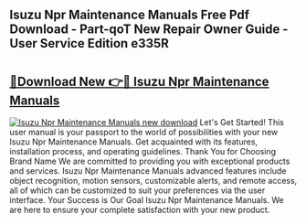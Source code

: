 ## Isuzu Npr Maintenance Manuals Free Pdf Download - Part-qoT New Repair Owner Guide - User Service Edition e335R

# <h2><a href="http://bc46461.oget.top/?id=Isuzu+Npr+Maintenance+Manuals">🔗Download New 👉🔴 Isuzu Npr Maintenance Manuals</a></h2>

[![Isuzu Npr Maintenance Manuals new download](https://i.imgur.com/5g1atiW.png)](http://bc46461.oget.top/?id=Isuzu+Npr+Maintenance+Manuals)
Let's Get Started! This user manual is your passport to the world of possibilities with your new Isuzu Npr Maintenance Manuals. Get acquainted with its features, installation process, and operating guidelines. Thank You for Choosing Brand Name We are committed to providing you with exceptional products and services. Isuzu Npr Maintenance Manuals advanced features include object recognition, motion sensors, customizable alerts, and remote access, all of which can be customized to suit your preferences via the user interface. Your Success is Our Goal Isuzu Npr Maintenance Manuals. We are here to ensure your complete satisfaction with your new product.
